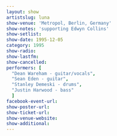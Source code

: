 ```yaml
---
layout: show
artistslug: luna
show-venue: 'Metropol, Berlin, Germany'
show-notes: 'supporting Edwyn Collins'
show-setlist: 
show-date: 1995-12-05
category: 1995
show-radio: 
show-lastfm: 
show-cancelled: 
performers: [
  "Dean Wareham - guitar/vocals",
  "Sean Eden - guitar",
  "Stanley Demeski - drums",
  "Justin Harwood - bass"
  ]
facebook-event-url: 
show-poster-url: 
show-ticket-url: 
show-venue-website: 
show-additional: 
---
```

